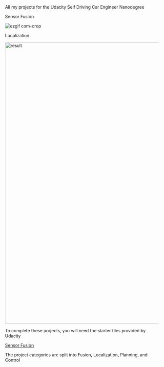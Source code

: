 All my projects for the Udacity Self Driving Car Engineer Nanodegree

Sensor Fusion

![ezgif com-crop](https://github.com/Vinayak-D/UdacitySDCProjects/assets/56367517/09c9f1c9-76fb-4a17-84a8-1c1a9c794c73)

Localization

<img width="920" alt="result" src="https://github.com/Vinayak-D/UdacitySDCProjects/assets/56367517/50a8493f-3279-4d77-8982-f085072f9b91">

To complete these projects, you will need the starter files provided by Udacity

[Sensor Fusion](https://github.com/udacity/nd013-c2-fusion-starter)

The project categories are split into Fusion, Localization, Planning, and Control
